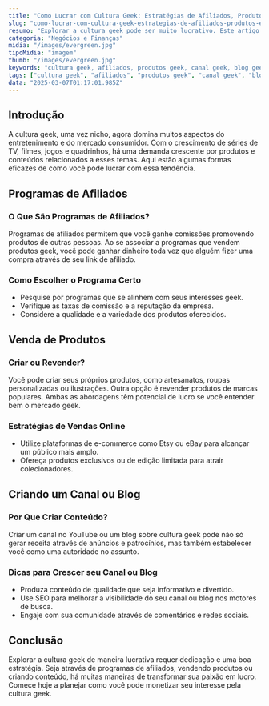 ```yaml
---
title: "Como Lucrar com Cultura Geek: Estratégias de Afiliados, Produtos, e Canais Digitais"
slug: "como-lucrar-com-cultura-geek-estrategias-de-afiliados-produtos-e-canais-digitais"
resumo: "Explorar a cultura geek pode ser muito lucrativo. Este artigo aborda como você pode monetizar sua paixão por temas geek através de programas de afiliados, venda de produtos, e criação de conteúdo em canais e blogs. Aprenda a transformar seu hobby em uma fonte de renda!"
categoria: "Negócios e Finanças"
midia: "/images/evergreen.jpg"
tipoMidia: "imagem"
thumb: "/images/evergreen.jpg"
keywords: "cultura geek, afiliados, produtos geek, canal geek, blog geek, monetização, venda online, conteúdo digital"
tags: ["cultura geek", "afiliados", "produtos geek", "canal geek", "blog geek", "monetização", "venda online", "conteúdo digital"]
data: "2025-03-07T01:17:01.985Z"
---
```


## Introdução
A cultura geek, uma vez nicho, agora domina muitos aspectos do entretenimento e do mercado consumidor. Com o crescimento de séries de TV, filmes, jogos e quadrinhos, há uma demanda crescente por produtos e conteúdos relacionados a esses temas. Aqui estão algumas formas eficazes de como você pode lucrar com essa tendência.

## Programas de Afiliados
### O Que São Programas de Afiliados?
Programas de afiliados permitem que você ganhe comissões promovendo produtos de outras pessoas. Ao se associar a programas que vendem produtos geek, você pode ganhar dinheiro toda vez que alguém fizer uma compra através de seu link de afiliado.

### Como Escolher o Programa Certo
- Pesquise por programas que se alinhem com seus interesses geek.
- Verifique as taxas de comissão e a reputação da empresa.
- Considere a qualidade e a variedade dos produtos oferecidos.

## Venda de Produtos
### Criar ou Revender?
Você pode criar seus próprios produtos, como artesanatos, roupas personalizadas ou ilustrações. Outra opção é revender produtos de marcas populares. Ambas as abordagens têm potencial de lucro se você entender bem o mercado geek.

### Estratégias de Vendas Online
- Utilize plataformas de e-commerce como Etsy ou eBay para alcançar um público mais amplo.
- Ofereça produtos exclusivos ou de edição limitada para atrair colecionadores.

## Criando um Canal ou Blog
### Por Que Criar Conteúdo?
Criar um canal no YouTube ou um blog sobre cultura geek pode não só gerar receita através de anúncios e patrocínios, mas também estabelecer você como uma autoridade no assunto.

### Dicas para Crescer seu Canal ou Blog
- Produza conteúdo de qualidade que seja informativo e divertido.
- Use SEO para melhorar a visibilidade do seu canal ou blog nos motores de busca.
- Engaje com sua comunidade através de comentários e redes sociais.

## Conclusão
Explorar a cultura geek de maneira lucrativa requer dedicação e uma boa estratégia. Seja através de programas de afiliados, vendendo produtos ou criando conteúdo, há muitas maneiras de transformar sua paixão em lucro. Comece hoje a planejar como você pode monetizar seu interesse pela cultura geek.